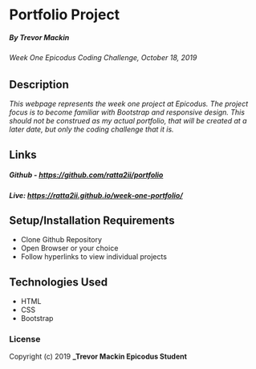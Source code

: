 # Portfolio Project
##### By _**Trevor Mackin**_
###### Week One Epicodus Coding Challenge, October 18, 2019

## Description

_This webpage represents the week one project at Epicodus. The project focus is to become familiar with Bootstrap and responsive design. This should not be construed as my actual portfolio, that will be created at a later date, but only the coding challenge that it is._

## Links

##### Github - https://github.com/ratta2ii/portfolio
##### Live:  https://ratta2ii.github.io/week-one-portfolio/

## Setup/Installation Requirements

* Clone Github Repository
* Open Browser or your choice
* Follow hyperlinks to view individual projects

## Technologies Used

* HTML
* CSS
* Bootstrap

### License

Copyright (c) 2019 **_Trevor Mackin Epicodus Student**
